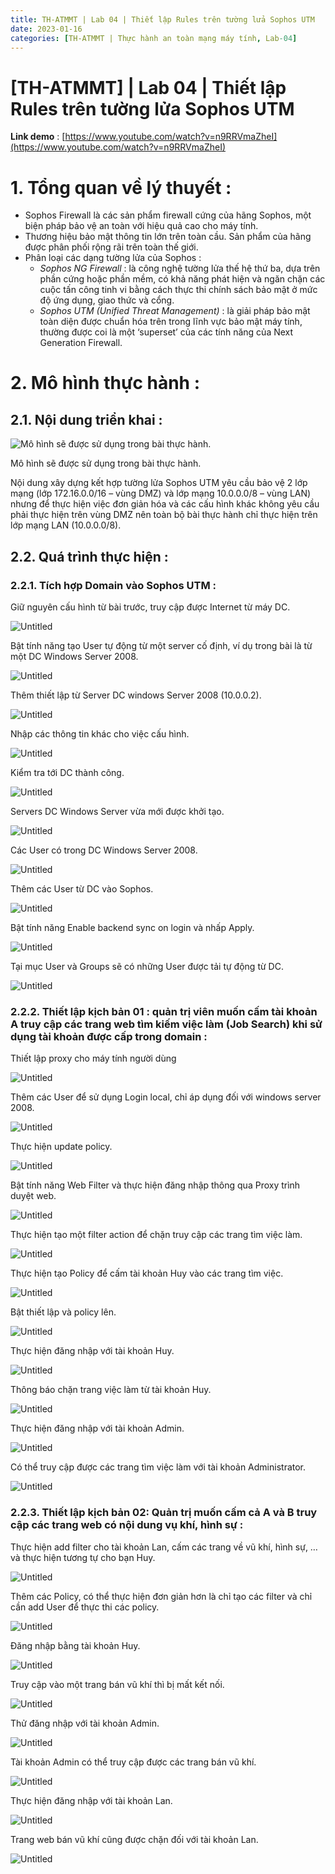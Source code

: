 ```yaml
---
title: TH-ATMMT | Lab 04 | Thiết lập Rules trên tường lửa Sophos UTM 
date: 2023-01-16 
categories: [TH-ATMMT | Thực hành an toàn mạng máy tính, Lab-04]
---
```



# [TH-ATMMT] | Lab 04 | Thiết lập Rules trên tường lửa Sophos UTM

**Link demo** : [https://www.youtube.com/watch?v=n9RRVmaZheI](https://www.youtube.com/watch?v=n9RRVmaZheI)

# 1. Tổng quan về lý thuyết :

- Sophos Firewall là các sản phẩm firewall cứng của hãng Sophos, một biện pháp bảo vệ an toàn với hiệu quả cao cho máy tính.
- Thương hiệu bảo mật thông tin lớn trên toàn cầu. Sản phẩm của hãng được phân phối rộng rãi trên toàn thế giới.
- Phân loại các dạng tường lửa của Sophos :
    - *Sophos NG Firewall* : là công nghệ tường lửa thế hệ thứ ba, dựa trên phần cứng hoặc phần
    mềm, có khả năng phát hiện và ngăn chặn các cuộc tấn công tinh vi bằng
    cách thực thi chính sách bảo mật ở mức độ ứng dụng, giao thức và cổng.
    - *Sophos UTM (Unified Threat Management)* : là giải pháp bảo mật toàn diện được chuẩn hóa trên trong lĩnh vực bảo mật máy tính, thường được coi là một ‘superset’ của các tính năng của
    Next Generation Firewall.

# 2. Mô hình thực hành :

## 2.1. Nội dung triển khai :

![Mô hình sẽ được sử dụng trong bài thực hành.](/images/2023-01-16-th-atmmt-lab-04/Untitled.png)

Mô hình sẽ được sử dụng trong bài thực hành.

Nội dung xây dựng kết hợp tường lửa Sophos UTM yêu cầu bảo vệ 2 lớp mạng (lớp 172.16.0.0/16 – vùng DMZ) và lớp mạng 10.0.0.0/8 – vùng LAN) nhưng để thực hiện việc đơn giản hóa và các cấu hình khác không yêu cầu phải thực hiện trên vùng DMZ nên toàn bộ bài thực hành chỉ thực hiện trên lớp mạng LAN (10.0.0.0/8).

## 2.2. Quá trình thực hiện :

### 2.2.1. Tích hợp Domain vào Sophos UTM :

Giữ nguyên cấu hình từ bài trước, truy cập được Internet từ máy DC.

![Untitled](/images/2023-01-16-th-atmmt-lab-04/Untitled1.png)

Bật tính năng tạo User tự động từ một server cố định, ví dụ trong bài là từ một DC Windows Server 2008.

![Untitled](/images/2023-01-16-th-atmmt-lab-04/Untitled2.png)

Thêm thiết lập từ Server DC windows Server 2008 (10.0.0.2).

![Untitled](/images/2023-01-16-th-atmmt-lab-04/Untitled3.png)

Nhập các thông tin khác cho việc cấu hình.

![Untitled](/images/2023-01-16-th-atmmt-lab-04/Untitled4.png)

Kiểm tra tới DC thành công.

![Untitled](/images/2023-01-16-th-atmmt-lab-04/Untitled5.png)

Servers DC Windows Server vừa mới được khởi tạo.

![Untitled](/images/2023-01-16-th-atmmt-lab-04/Untitled6.png)

Các User có trong DC Windows Server 2008.

![Untitled](/images/2023-01-16-th-atmmt-lab-04/Untitled7.png)

Thêm các User từ DC vào Sophos.

![Untitled](/images/2023-01-16-th-atmmt-lab-04/Untitled8.png)

Bật tính năng Enable backend sync on login và nhấp Apply.

![Untitled](/images/2023-01-16-th-atmmt-lab-04/Untitled9.png)

Tại mục User và Groups sẽ có những User được tải tự động từ DC.

![Untitled](/images/2023-01-16-th-atmmt-lab-04/Untitled10.png)

### 2.2.2. Thiết lập kịch bản 01 : quản trị viên muốn cấm tài khoản A truy cập các trang web tìm kiếm việc làm (Job Search) khi sử dụng tài khoản được cấp trong domain :

Thiết lập proxy cho máy tính người dùng

![Untitled](/images/2023-01-16-th-atmmt-lab-04/Untitled11.png)

Thêm các User để sử dụng Login local, chỉ áp dụng đối với windows server 2008.

![Untitled](/images/2023-01-16-th-atmmt-lab-04/Untitled12.png)

Thực hiện update policy.

![Untitled](/images/2023-01-16-th-atmmt-lab-04/Untitled13.png)

Bật tính năng Web Filter và thực hiện đăng nhập thông qua Proxy trình duyệt web.

![Untitled](/images/2023-01-16-th-atmmt-lab-04/Untitled14.png)

Thực hiện tạo một filter action để chặn truy cập các trang tìm việc làm.

![Untitled](/images/2023-01-16-th-atmmt-lab-04/Untitled15.png)

Thực hiện tạo Policy để cấm tài khoản Huy vào các trang tìm việc.

![Untitled](/images/2023-01-16-th-atmmt-lab-04/Untitled16.png)

Bật thiết lập và policy lên.

![Untitled](/images/2023-01-16-th-atmmt-lab-04/Untitled17.png)

Thực hiện đăng nhập với tài khoản Huy.

![Untitled](/images/2023-01-16-th-atmmt-lab-04/Untitled18.png)

Thông báo chặn trang việc làm từ tài khoản Huy.

![Untitled](/images/2023-01-16-th-atmmt-lab-04/Untitled19.png)

Thực hiện đăng nhập với tài khoản Admin.

![Untitled](/images/2023-01-16-th-atmmt-lab-04/Untitled20.png)

Có thể truy cập được các trang tìm việc làm với tài khoản Administrator.

![Untitled](/images/2023-01-16-th-atmmt-lab-04/Untitled21.png)

### 2.2.3. Thiết lập kịch bản 02: Quản trị muốn cấm cả A và B truy cập các trang web có nội dung vụ khí, hình sự :

Thực hiện add filter cho tài khoản Lan, cấm các trang về vũ khí, hình sự, … và thực hiện tương tự cho bạn Huy.

![Untitled](/images/2023-01-16-th-atmmt-lab-04/Untitled22.png)

Thêm các Policy, có thể thực hiện đơn giản hơn là chỉ tạo các filter và chỉ cần add User để thực thi các policy.

![Untitled](/images/2023-01-16-th-atmmt-lab-04/Untitled23.png)

Đăng nhập bằng tài khoản Huy.

![Untitled](/images/2023-01-16-th-atmmt-lab-04/Untitled24.png)

Truy cập vào một trang bán vũ khí thì bị mất kết nối.

![Untitled](/images/2023-01-16-th-atmmt-lab-04/Untitled25.png)

Thử đăng nhập với tài khoản Admin.

![Untitled](/images/2023-01-16-th-atmmt-lab-04/Untitled26.png)

Tài khoản Admin có thể truy cập được các trang bán vũ khí.

![Untitled](/images/2023-01-16-th-atmmt-lab-04/Untitled27.png)

Thực hiện đăng nhập với tài khoản Lan.

![Untitled](/images/2023-01-16-th-atmmt-lab-04/Untitled28.png)

Trang web bán vũ khí cũng được chặn đối với tài khoản Lan.

![Untitled](/images/2023-01-16-th-atmmt-lab-04/Untitled29.png)